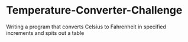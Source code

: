 Temperature-Converter-Challenge
===============================

Writing a program that converts Celsius to Fahrenheit in specified increments and spits out a table
